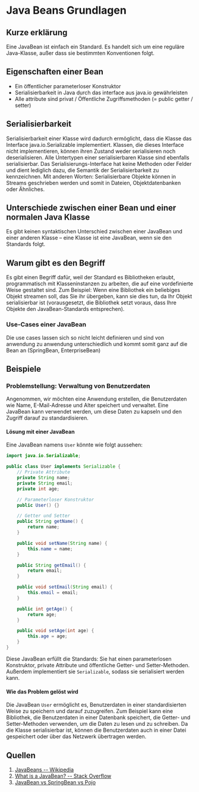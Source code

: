 # Java Beans Grundlagen

## Kurze erklärung

Eine JavaBean ist einfach ein Standard. Es handelt sich um eine reguläre Java-Klasse, außer dass sie bestimmten Konventionen folgt.

## Eigenschaften einer Bean

- Ein öffentlicher parameterloser Konstruktor
- Serialisierbarkeit in Java durch das interface aus java.io gewährleisten
- Alle attribute sind privat / Öffentliche Zugriffsmethoden (= public getter / setter)

## Serialisierbarkeit

Serialisierbarkeit einer Klasse wird dadurch ermöglicht, dass die Klasse das Interface java.io.Serializable implementiert. Klassen, die dieses Interface nicht implementieren, können ihren Zustand weder serialisieren noch deserialisieren. Alle Untertypen einer serialisierbaren Klasse sind ebenfalls serialisierbar. Das Serialisierungs-Interface hat keine Methoden oder Felder und dient lediglich dazu, die Semantik der Serialisierbarkeit zu kennzeichnen.
Mit anderen Worten: Serialisierbare Objekte können in Streams geschrieben werden und somit in Dateien, Objektdatenbanken oder Ähnliches.

## Unterschiede zwischen einer Bean und einer normalen Java Klasse

Es gibt keinen syntaktischen Unterschied zwischen einer JavaBean und einer anderen Klasse – eine Klasse ist eine JavaBean, wenn sie den Standards folgt.

## Warum gibt es den Begriff

Es gibt einen Begriff dafür, weil der Standard es Bibliotheken erlaubt, programmatisch mit Klasseninstanzen zu arbeiten, die auf eine vordefinierte Weise gestaltet sind. Zum Beispiel: Wenn eine Bibliothek ein beliebiges Objekt streamen soll, das Sie ihr übergeben, kann sie dies tun, da Ihr Objekt serialisierbar ist (vorausgesetzt, die Bibliothek setzt voraus, dass Ihre Objekte den JavaBean-Standards entsprechen).

### Use-Cases einer JavaBean

Die use cases lassen sich so nicht leicht definieren und sind von anwendung zu anwendung unterschiedlich und kommt somit ganz auf die Bean an (SpringBean, EnterpriseBean)

## Beispiele

### Problemstellung: Verwaltung von Benutzerdaten

Angenommen, wir möchten eine Anwendung erstellen, die Benutzerdaten wie Name, E-Mail-Adresse und Alter speichert und verwaltet. Eine JavaBean kann verwendet werden, um diese Daten zu kapseln und den Zugriff darauf zu standardisieren.

#### Lösung mit einer JavaBean

Eine JavaBean namens `User` könnte wie folgt aussehen:

```java
import java.io.Serializable;

public class User implements Serializable {
    // Private Attribute
    private String name;
    private String email;
    private int age;

    // Parameterloser Konstruktor
    public User() {}

    // Getter und Setter
    public String getName() {
        return name;
    }

    public void setName(String name) {
        this.name = name;
    }

    public String getEmail() {
        return email;
    }

    public void setEmail(String email) {
        this.email = email;
    }

    public int getAge() {
        return age;
    }

    public void setAge(int age) {
        this.age = age;
    }
}
```

Diese JavaBean erfüllt die Standards: Sie hat einen parameterlosen Konstruktor, private Attribute und öffentliche Getter- und Setter-Methoden. Außerdem implementiert sie `Serializable`, sodass sie serialisiert werden kann.

#### Wie das Problem gelöst wird

Die JavaBean `User` ermöglicht es, Benutzerdaten in einer standardisierten Weise zu speichern und darauf zuzugreifen. Zum Beispiel kann eine Bibliothek, die Benutzerdaten in einer Datenbank speichert, die Getter- und Setter-Methoden verwenden, um die Daten zu lesen und zu schreiben. Da die Klasse serialisierbar ist, können die Benutzerdaten auch in einer Datei gespeichert oder über das Netzwerk übertragen werden.

## Quellen

1. [JavaBeans -- Wikipedia](https://de.wikipedia.org/wiki/JavaBeans)
2. [What is a JavaBean? -- Stack Overflow](https://stackoverflow.com/questions/3295496/what-is-a-javabean-exactly)
3. [JavaBean vs SpringBean vs Pojo](https://www.shaunabram.com/beans-vs-pojos/)

